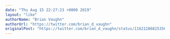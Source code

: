 ```yaml
---
date: "Thu Aug 15 22:27:23 +0000 2019"
layout: "like"
authorName: "Brian Vaughn"
authorUrl: "https://twitter.com/brian_d_vaughn"
originalPost: "https://twitter.com/brian_d_vaughn/status/1162128682535669760"
---
```

